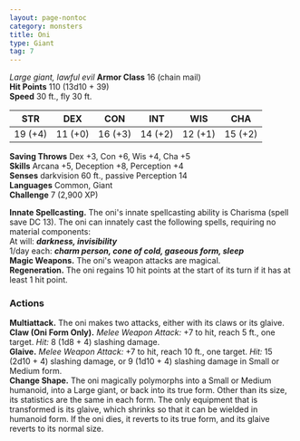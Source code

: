 ```yaml
---
layout: page-nontoc
category: monsters
title: Oni
type: Giant
tag: 7
---
```

_Large giant, lawful evil_
**Armor Class** 16 (chain mail)    
**Hit Points** 110 (13d10 + 39)    
**Speed** 30 ft., fly 30 ft. 

| STR     | DEX     | CON     | INT     | WIS     | CHA     |
|---------|---------|---------|---------|---------|---------|
| 19 (+4) | 11 (+0) | 16 (+3) | 14 (+2) | 12 (+1) | 15 (+2) |

**Saving Throws** Dex +3, Con +6, Wis +4, Cha +5    
**Skills** Arcana +5, Deception +8, Perception +4    
**Senses** darkvision 60 ft., passive Perception 14    
**Languages** Common, Giant    
**Challenge** 7 (2,900 XP)  

**Innate Spellcasting.** The oni's innate spellcasting ability is Charisma (spell save DC 13). The oni can innately cast the following spells, requiring no material components:    
At will: **_darkness, invisibility_**    
1/day each: **_charm person, cone of cold, gaseous form, sleep_**    
**Magic Weapons.** The oni's weapon attacks are magical.    
**Regeneration.** The oni regains 10 hit points at the start of its turn if it has at least 1 hit point. 

### Actions 
**Multiattack.** The oni makes two attacks, either with its claws or its glaive.    
**Claw (Oni Form Only).** _Melee Weapon Attack:_ +7 to hit, reach 5 ft., one target. _Hit:_ 8 (1d8 + 4) slashing damage.    
**Glaive.** _Melee Weapon Attack:_ +7 to hit, reach 10 ft., one target. _Hit:_ 15 (2d10 + 4) slashing damage, or 9 (1d10 + 4) slashing damage in Small or Medium form.    
**Change Shape.** The oni magically polymorphs into a Small or Medium humanoid, into a Large giant, or back into its true form. Other than its size, its statistics are the same in each form. The only equipment that is transformed is its glaive, which shrinks so that it can be wielded in humanoid form. If the oni dies, it reverts to its true form, and its glaive reverts to its normal size.